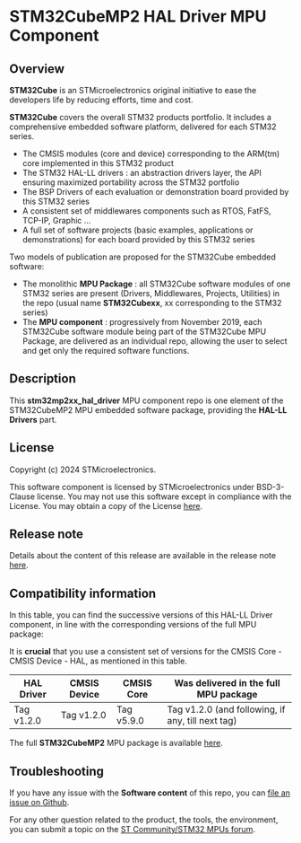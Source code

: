 # STM32CubeMP2 HAL Driver MPU Component

## Overview

**STM32Cube** is an STMicroelectronics original initiative to ease the developers life by reducing efforts, time and cost.

**STM32Cube** covers the overall STM32 products portfolio. It includes a comprehensive embedded software platform, delivered for each STM32 series.
   * The CMSIS modules (core and device) corresponding to the ARM(tm) core implemented in this STM32 product
   * The STM32 HAL-LL drivers : an abstraction drivers layer, the API ensuring maximized portability across the STM32 portfolio
   * The BSP Drivers of each evaluation or demonstration board provided by this STM32 series
   * A consistent set of middlewares components such as RTOS, FatFS, TCP-IP, Graphic ...
   * A full set of software projects (basic examples, applications or demonstrations) for each board provided by this STM32 series

Two models of publication are proposed for the STM32Cube embedded software:
   * The monolithic **MPU Package** : all STM32Cube software modules of one STM32 series are present (Drivers, Middlewares, Projects, Utilities) in the repo (usual name **STM32Cubexx**, xx corresponding to the STM32 series)
   * The **MPU component** : progressively from November 2019, each STM32Cube software module being part of the STM32Cube MPU Package, are delivered as an individual repo, allowing the user to select and get only the required software functions.

## Description

This **stm32mp2xx_hal_driver** MPU component repo is one element of the STM32CubeMP2 MPU embedded software package, providing the **HAL-LL Drivers** part.

## License

Copyright (c) 2024 STMicroelectronics.

This software component is licensed by STMicroelectronics under BSD-3-Clause license. You may not use this software except in compliance with the License. 
You may obtain a copy of the License [here](https://opensource.org/licenses/BSD-3-Clause).

## Release note

Details about the content of this release are available in the release note [here](https://htmlpreview.github.io/?https://github.com/STMicroelectronics/stm32mp2xx_hal_driver/blob/master/Release_Notes.html).


## Compatibility information

In this table, you can find the successive versions of this HAL-LL Driver component, in line with the corresponding versions of the full MPU package:

It is **crucial** that you use a consistent set of versions for the CMSIS Core - CMSIS Device - HAL, as mentioned in this table.

HAL Driver | CMSIS Device | CMSIS Core | Was delivered in the full MPU package
-----------| -------------| ---------- | -------------------------------------
Tag v1.2.0 | Tag v1.2.0   | Tag v5.9.0 | Tag v1.2.0 (and following, if any, till next tag)


The full **STM32CubeMP2** MPU package is available [here](https://github.com/STMicroelectronics/STM32CubeMP2).

## Troubleshooting

If you have any issue with the **Software content** of this repo, you can [file an issue on Github](https://github.com/STMicroelectronics/stm32mp2xx_hal_driver/issues/new/choose).

For any other question related to the product, the tools, the environment, you can submit a topic on the [ST Community/STM32 MPUs forum](https://community.st.com/s/group/0F90X000000AXsASAW/stm32-MPUs).
